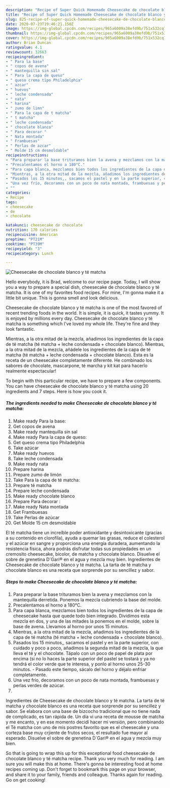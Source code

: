 ```yaml
---
description: "Recipe of Super Quick Homemade Cheesecake de chocolate blanco y té matcha"
title: "Recipe of Super Quick Homemade Cheesecake de chocolate blanco y té matcha"
slug: 825-recipe-of-super-quick-homemade-cheesecake-de-chocolate-blanco-y-te-matcha
date: 2020-07-23T19:46:21.150Z
image: https://img-global.cpcdn.com/recipes/965a6009a38efd9b/751x532cq70/cheesecake-de-chocolate-blanco-y-te-matcha-foto-principal.jpg
thumbnail: https://img-global.cpcdn.com/recipes/965a6009a38efd9b/751x532cq70/cheesecake-de-chocolate-blanco-y-te-matcha-foto-principal.jpg
cover: https://img-global.cpcdn.com/recipes/965a6009a38efd9b/751x532cq70/cheesecake-de-chocolate-blanco-y-te-matcha-foto-principal.jpg
author: Brian Duncan
ratingvalue: 4.1
reviewcount: 32663
recipeingredient:
- " Para la base"
- " copos de avena"
- " mantequilla sin sal"
- " Para la capa de queso"
- " queso crema tipo Philadelphia"
- " azcar"
- " huevos"
- " leche condensada"
- " nata"
- " harina"
- " zumo de limn"
- " Para la capa de t matcha"
- " t matcha"
- " leche condensada"
- " chocolate blanco"
- " Para decorar "
- " Nata montada"
- " Frambuesas"
- " Perlas de azcar"
- " Molde 15 cm desmoldable"
recipeinstructions:
- "Para preparar la base trituramos bien la avena y mezclamos con la mantequilla derretida. Ponemos la mezcla cubriendo la base del molde."
- "Precalentamos el horno a 180°C."
- "Para capa blanca, mezclamos bien todos los ingredientes de la capa de cheesecake hasta que quede todo bien integrado. Dividimos esta mezcla en dos, y una de las mitades la ponemos en el molde, sobre la base de avena. Llevamos al horno por unos 15 minutos."
- "Mientras, a la otra mitad de la mezcla, añadimos los ingredientes de la capa de té matcha (té matcha + leche condensada + chocolate blanco)."
- "Pasados los 15 minutos,, sacamos el pastel y en la parte superior, con cuidado y poco a poco, añadimos la segunda mitad de la mezcla, la que lleva el té y el chocolate. Tápalo con un poco de papel de plata por encima (si no lo haces la parte superior del pastel se tostará y ya no tendrá el color verde que te interesa, y ponlo al horno unos 25-30 minutos.  Pasado este tiempo, sácalo del horno y déjalo enfriar completamente."
- "Una vez frío, decoramos con un poco de nata montada, frambuesas y perlas verdes de azúcar."
- ""
categories:
- Recipe
tags:
- cheesecake
- de
- chocolate

katakunci: cheesecake de chocolate 
nutrition: 170 calories
recipecuisine: American
preptime: "PT21M"
cooktime: "PT39M"
recipeyield: "3"
recipecategory: Lunch

---
```



![Cheesecake de chocolate blanco y té matcha](https://img-global.cpcdn.com/recipes/965a6009a38efd9b/751x532cq70/cheesecake-de-chocolate-blanco-y-te-matcha-foto-principal.jpg)

Hello everybody, it is Brad, welcome to our recipe page. Today, I will show you a way to prepare a special dish, cheesecake de chocolate blanco y té matcha. It is one of my favorites food recipes. For mine, I'm gonna make it a little bit unique. This is gonna smell and look delicious.

Cheesecake de chocolate blanco y té matcha is one of the most favored of recent trending foods in the world. It is simple, it is quick, it tastes yummy. It is enjoyed by millions every day. Cheesecake de chocolate blanco y té matcha is something which I've loved my whole life. They're fine and they look fantastic.

Mientras, a la otra mitad de la mezcla, añadimos los ingredientes de la capa de té matcha (té matcha + leche condensada + chocolate blanco). Mientras, a la otra mitad de la mezcla, añádele los ingredientes de la capa de té matcha (té matcha + leche condensada + chocolate blanco). Esta es la receta de un cheesecake completamente diferente. He combinado los sabores de chocolate, mascarpone, té marcha y kit kat para hacerlo realmente espectacular!


To begin with this particular recipe, we have to prepare a few components. You can have cheesecake de chocolate blanco y té matcha using 20 ingredients and 7 steps. Here is how you cook it.

<!--inarticleads1-->

##### The ingredients needed to make Cheesecake de chocolate blanco y té matcha:

1. Make ready  Para la base:
1. Get  copos de avena
1. Make ready  mantequilla sin sal
1. Make ready  Para la capa de queso:
1. Get  queso crema tipo Philadelphia
1. Take  azúcar
1. Make ready  huevos
1. Take  leche condensada
1. Make ready  nata
1. Prepare  harina
1. Prepare  zumo de limón
1. Take  Para la capa de té matcha:
1. Prepare  té matcha
1. Prepare  leche condensada
1. Make ready  chocolate blanco
1. Prepare  Para decorar :
1. Make ready  Nata montada
1. Get  Frambuesas
1. Take  Perlas de azúcar
1. Get  Molde 15 cm desmoldable


El té matcha tiene un increíble poder antioxidante y desintoxicante (gracias a su contenido en clorofila), ayuda a quemar las grasas, reduce el colesterol y el azúcar en sangre y proporciona una energía duradera, aumentando la resistencia física, ahora podrás disfrutar todas sus propiedades en un cremosito cheesecake, bicolor, de matcha y chocolate blanco. Disuelve el sobre de grenetina D´Gari® en el agua y mezcla muy bien. Ingredientes de Cheesecake de chocolate blanco y té matcha. La tarta de té matcha y chocolate blanco es una receta que sorprende por su sencillez y sabor. 

<!--inarticleads2-->

##### Steps to make Cheesecake de chocolate blanco y té matcha:

1. Para preparar la base trituramos bien la avena y mezclamos con la mantequilla derretida. Ponemos la mezcla cubriendo la base del molde.
1. Precalentamos el horno a 180°C.
1. Para capa blanca, mezclamos bien todos los ingredientes de la capa de cheesecake hasta que quede todo bien integrado. Dividimos esta mezcla en dos, y una de las mitades la ponemos en el molde, sobre la base de avena. Llevamos al horno por unos 15 minutos.
1. Mientras, a la otra mitad de la mezcla, añadimos los ingredientes de la capa de té matcha (té matcha + leche condensada + chocolate blanco).
1. Pasados los 15 minutos,, sacamos el pastel y en la parte superior, con cuidado y poco a poco, añadimos la segunda mitad de la mezcla, la que lleva el té y el chocolate. Tápalo con un poco de papel de plata por encima (si no lo haces la parte superior del pastel se tostará y ya no tendrá el color verde que te interesa, y ponlo al horno unos 25-30 minutos.  - Pasado este tiempo, sácalo del horno y déjalo enfriar completamente.
1. Una vez frío, decoramos con un poco de nata montada, frambuesas y perlas verdes de azúcar.
1. 


Ingredientes de Cheesecake de chocolate blanco y té matcha. La tarta de té matcha y chocolate blanco es una receta que sorprende por su sencillez y sabor. Se elabora con una base de bizcocho tradicional que no tiene nada de complicado, es tan rápida de. Un día vi una receta de mousse de matcha y me encanto, y en ese momento decidí hacer mi versión, pero combinando el Té matcha con uno de mis postres favorito que es el cheesecake y una corteza base muy crjiente de frutos secos, el resultado fue mayor al esperado. Disuelve el sobre de grenetina D´Gari® en el agua y mezcla muy bien. 

So that is going to wrap this up for this exceptional food cheesecake de chocolate blanco y té matcha recipe. Thank you very much for reading. I am sure you will make this at home. There's gonna be interesting food at home recipes coming up. Don't forget to bookmark this page on your browser, and share it to your family, friends and colleague. Thanks again for reading. Go on get cooking!
